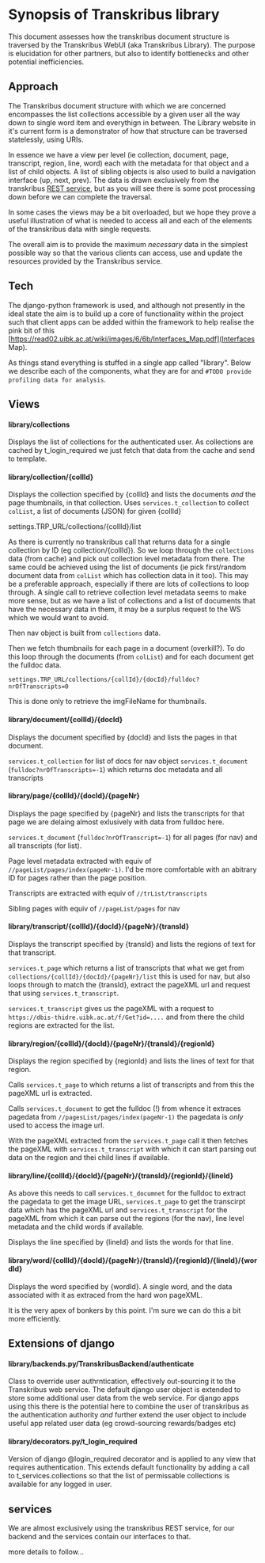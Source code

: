 # Synopsis of Transkribus library

This document assesses how the transkribus document structure is traversed by the Transkribus WebUI (aka Transkribus Library). The purpose is elucidation for other partners, but also to identify bottlenecks and other potential inefficiencies.

## Approach

The Transkribus document structure with which we are concerned encompasses the list collections accessible by a given user all the way down to single word item and everythign in between. The Library website in it's current form is a demonstrator of how that structure can be traversed statelessly, using URIs.

In essence we have a view per level (ie collection, document, page, transcript, region, line, word) each with the metadata for that object and a list of child objects. A list of sibling objects is also used to build a navigation interface (up, next, prev). The data is drawn exclusively from the transkribus [REST service](https://transkribus.eu/wiki/index.php/REST_Interface), but as you will see there is some post processing down before we can complete the traversal.

In some cases the views may be a bit overloaded, but we hope they prove a useful illustration of what is needed to access all and each of the elements of the transkribus data with single requests.

The overall aim is to provide the maximum *necessary* data in the simplest possible way so that the various clients can access, use and update the resources provided by the Transkribus service.

## Tech

The django-python framework is used, and although not presently in the ideal state the aim is to build up a core of functionality within the project such that client apps can be added within the framework to help realise the pink bit of this [https://read02.uibk.ac.at/wiki/images/6/6b/Interfaces_Map.pdf](Interfaces Map). 

As things stand everything is stuffed in a single app called "library". Below we describe each of the components, what they are for and `#TODO provide profiling data for analysis`.


## Views

#### library/collections

Displays the list of collections for the authenticated user. As collections are cached by t_login_required we just fetch that data from the cache and send to template.

#### library/collection/{collId}

Displays the collection specified by {collId} and lists the documents *and* the page thumbnails, in that collection. 
Uses `services.t_collection` to collect `colList`, a list of documents (JSON) for given {collId}

 settings.TRP_URL/collections/{collId}/list

As there is currently no transkribus call that returns data for a single collection by ID (eg collection/{collId}). So we loop through the `collections` data (from cache) and pick out collection level metadata from there. The same could be achieved using the list of documents (ie pick first/random document data from `colList` which has collection data in it too). This may be a preferable approach, especially if there are lots of collections to loop through. A single call to retrieve collection level metadata seems to make more sense, but as we have a list of collections and a list of documents that have the necessary data in them, it may be a surplus request to the WS which we would want to avoid.

Then nav object is built from `collections` data.

Then we fetch thumbnails for each page in a document (overkill?). To do this loop through the documents (from `colList`) and for each document get the fulldoc data.

`settings.TRP_URL/collections/{collId}/{docId}/fulldoc?nrOfTranscripts=0`

This is done only to retrieve the imgFileName for thumbnails.

#### library/document/{collId}/{docId}

Displays the document specified by {docId} and lists the pages in that document.

`services.t_collection` for list of docs for nav object
`services.t_document` (`fulldoc?nrOfTranscripts=-1`) which returns doc metadata and all transcripts

#### library/page/{collId}/{docId}/{pageNr}

Displays the page specified by {pageNr} and lists the transcripts for that page we are delaing almost exlusively with data from fulldoc here.

`services.t_document` (`fulldoc?nrOfTranscript=-1`) for all pages (for nav) and all transcripts (for list). 

Page level metadata extracted with equiv of  `//pageList/pages/index(pageNr-1)`. I'd be more comfortable with an abitrary ID for pages rather than the page position.

Transcripts are extracted with equiv of `//trList/transcripts`

Sibling pages with equiv of `//pageList/pages` for nav

#### library/transcript/{collId}/{docId}/{pageNr}/{transId}

Displays the transcript specified by {transId} and lists the regions of text for that transcript.

`services.t_page` which returns a list of transcripts that what we get from `collections/{collId}/{docId}/{pageNr}/list` this is used for nav, but also loops through to match the {transId}, extract the pageXML url and request that using `services.t_transcript`.

`services.t_transcript` gives us the pageXML with a request to `https://dbis-thidre.uibk.ac.at/f/Get?id=....` and from there the child regions are extracted for the list.

#### library/region/{collId}/{docId}/{pageNr}/{transId}/{regionId}

Displays the region specified by {regionId} and lists the lines of text for that region.

Calls `services.t_page` to which returns a list of transcripts and from this the pageXML url is extracted.

Calls `services.t_document` to get the fulldoc (!) from whence it extraces pagedata from `//pagesList/pages/index(pageNr-1)` the pagedata is *only* used to access the image url.

With the pageXML extracted from the `services.t_page` call it then fetches the pageXML with `services.t_transcript` with which it can start parsing out data on the region and thei child lines if available.

#### library/line/{collId}/{docId}/{pageNr}/{transId}/{regionId}/{lineId}

As above this needs to call `services.t_documnet` for the fulldoc to extract the pagedata to get the image URL, `services.t_page` to get the transcirpt data which has the pageXML url and `services.t_transcript` for the pageXML from which it can parse out the regions (for the nav), line level metadata and the child words if available.

Displays the line specified by {lineId} and lists the words for that line.

#### library/word/{collId}/{docId}/{pageNr}/{transId}/{regionId}/{lineId}/{wordId}

Displays the word specified by {wordId}. A single word, and the data associated with it as extraced from the hard won pageXML.

It is the very apex of bonkers by this point. I'm sure we can do this a bit more efficiently.

[comment]: # (#### library/ingest_mets_url)
[comment]: # (#### library/ingest_mets_xml)
[comment]: # (#### library/collections_dropdown)
[comment]: # (#### library/jobs_list)
[comment]: # (#### library/jobs)
[comment]: # (#### library/job_count)
[comment]: # (#### library/changed_jobs_modal)
[comment]: # (#### library/jobs_list_compact)
[comment]: # (#### library/kill_job)

## Extensions of django 

#### library/backends.py/TranskribusBackend/authenticate

Class to override user authrntication, effectively out-sourcing it to the Transkribus web service. The default django user object is extended to store some additional user data from the web service. For django apps using this there is the potential here to combine the user of transkribus as the authentication authority *and* further extend the user object to include useful app related user data (eg crowd-sourcing rewards/badges etc)

#### library/decorators.py/t_login_required

Version of django @login_required decorator and is applied to any view that requires authentication. This extends default functionality by adding a call to t_services.collections so that the list of permissable collections is available for any logged in user.

## services

We are almost exclusively using the transkribus REST service, for our backend and the services contain our interfaces to that.

more details to follow...
